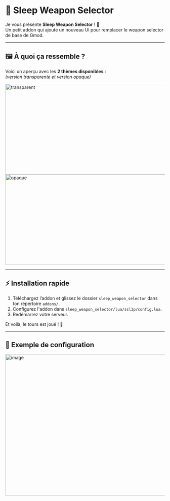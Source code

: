 # 🔫 Sleep Weapon Selector

Je vous présente **Sleep Weapon Selector** ! 🎉  
Un petit addon qui ajoute un nouveau UI pour remplacer le weapon selector de base de Gmod.  

---

## 🖼️ À quoi ça ressemble ?

Voici un aperçu avec les **2 thèmes disponibles** :  
*(version transparente et version opaque)*

<img width="592" height="285" alt="transparent" src="https://github.com/user-attachments/assets/4662b69e-ded0-4e94-9df2-4500519ab7e4" />
<img width="592" height="285" alt="opaque" src="https://github.com/user-attachments/assets/2a664d6b-00f6-4765-b7df-b6e66c7ee19d" />


---

## ⚡ Installation rapide

1. Téléchargez l’addon et glissez le dossier `sleep_weapon_selector` dans ton répertoire `addons/`.
2. Configurez l'addon dans `sleep_weapon_selector/lua/ssl3p/config.lua`.
3. Redémarrez votre serveur. 

Et voilà, le tours est joué ! 🚀

---

## 🔧 Exemple de configuration

<img width="941" height="446" alt="image" src="https://github.com/user-attachments/assets/0dbf54b4-467d-45f5-9ea1-77582af7d04e" />
